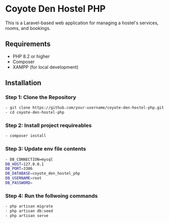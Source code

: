# Coyote Den Hostel PHP

This is a Laravel-based web application for managing a hostel's services, rooms, and bookings.

## Requirements

- PHP 8.2 or higher
- Composer
- XAMPP (for local development)

## Installation

### Step 1: Clone the Repository

```bash
- git clone https://github.com/your-username/coyote-den-hostel-php.git
- cd coyote-den-hostel-php
```
### Step 2: Install project requireables  
```bash
- composer install
```

### Step 3: Update env file contents
```bash
- DB_CONNECTION=mysql
DB_HOST=127.0.0.1
DB_PORT=3306
DB_DATABASE=coyote_den_hostel_php
DB_USERNAME=root
DB_PASSWORD=
```

### Step 4: Run the follwoing commands
```bash
- php artisan migrate
- php artisan db:seed
- php artisan serve
```
